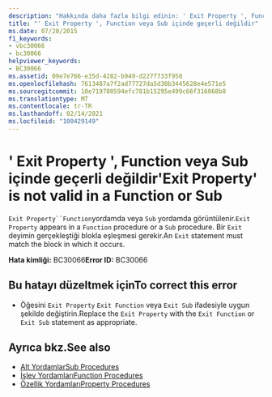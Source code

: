 ```yaml
---
description: "Hakkında daha fazla bilgi edinin: ' Exit Property ', Function veya Sub içinde geçerli değildir"
title: "' Exit Property ', Function veya Sub içinde geçerli değildir"
ms.date: 07/20/2015
f1_keywords:
- vbc30066
- bc30066
helpviewer_keywords:
- BC30066
ms.assetid: 09e7e766-e35d-4282-b949-d227f733f950
ms.openlocfilehash: 7613487a7f2ad77727da5d30b3445628e4e571e5
ms.sourcegitcommit: 10e719780594efc781b15295e499c66f316068b8
ms.translationtype: MT
ms.contentlocale: tr-TR
ms.lasthandoff: 02/14/2021
ms.locfileid: "100429149"
---
```

# <a name="exit-property-is-not-valid-in-a-function-or-sub"></a><span data-ttu-id="b738b-103">' Exit Property ', Function veya Sub içinde geçerli değildir</span><span class="sxs-lookup"><span data-stu-id="b738b-103">'Exit Property' is not valid in a Function or Sub</span></span>

<span data-ttu-id="b738b-104">`Exit Property``Function`yordamda veya `Sub` yordamda görüntülenir.</span><span class="sxs-lookup"><span data-stu-id="b738b-104">`Exit Property` appears in a `Function` procedure or a `Sub` procedure.</span></span> <span data-ttu-id="b738b-105">Bir `Exit` deyimin gerçekleştiği blokla eşleşmesi gerekir.</span><span class="sxs-lookup"><span data-stu-id="b738b-105">An `Exit` statement must match the block in which it occurs.</span></span>  
  
 <span data-ttu-id="b738b-106">**Hata kimliği:** BC30066</span><span class="sxs-lookup"><span data-stu-id="b738b-106">**Error ID:** BC30066</span></span>  
  
## <a name="to-correct-this-error"></a><span data-ttu-id="b738b-107">Bu hatayı düzeltmek için</span><span class="sxs-lookup"><span data-stu-id="b738b-107">To correct this error</span></span>  
  
- <span data-ttu-id="b738b-108">Öğesini `Exit Property` `Exit Function` veya `Exit Sub` ifadesiyle uygun şekilde değiştirin.</span><span class="sxs-lookup"><span data-stu-id="b738b-108">Replace the `Exit Property` with the `Exit Function` or `Exit Sub` statement as appropriate.</span></span>  
  
## <a name="see-also"></a><span data-ttu-id="b738b-109">Ayrıca bkz.</span><span class="sxs-lookup"><span data-stu-id="b738b-109">See also</span></span>

- [<span data-ttu-id="b738b-110">Alt Yordamlar</span><span class="sxs-lookup"><span data-stu-id="b738b-110">Sub Procedures</span></span>](../programming-guide/language-features/procedures/sub-procedures.md)
- [<span data-ttu-id="b738b-111">İşlev Yordamları</span><span class="sxs-lookup"><span data-stu-id="b738b-111">Function Procedures</span></span>](../programming-guide/language-features/procedures/function-procedures.md)
- [<span data-ttu-id="b738b-112">Özellik Yordamları</span><span class="sxs-lookup"><span data-stu-id="b738b-112">Property Procedures</span></span>](../programming-guide/language-features/procedures/property-procedures.md)
